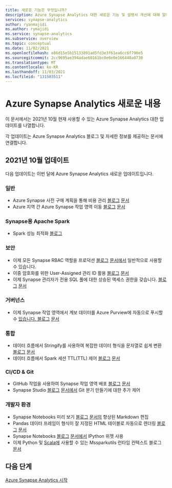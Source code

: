 ```yaml
---
title: 새로운 기능은 무엇입니까?
description: Azure Synapse Analytics 대한 새로운 기능 및 설명서 개선에 대해 알아봅니다.
services: synapse-analytics
author: ryanmajidi
ms.author: rymajidi
ms.service: synapse-analytics
ms.subservice: overview
ms.topic: conceptual
ms.date: 11/02/2021
ms.openlocfilehash: e86d15e5b15133891ad5fd3e3f61ea6cc6f790e5
ms.sourcegitcommit: 2cc9695ae394adae60161bc0e6e0e166440a0730
ms.translationtype: MT
ms.contentlocale: ko-KR
ms.lasthandoff: 11/03/2021
ms.locfileid: "131503511"
---
```

# <a name="whats-new-in-azure-synapse-analytics"></a>Azure Synapse Analytics 새로운 내용

이 문서에서는 2021년 10월 현재 사용할 수 있는 Azure Synapse Analytics 대한 업데이트를 나열합니다.

각 업데이트는 Azure Synapse Analytics 블로그 및 자세한 정보를 제공하는 문서에 연결합니다.

## <a name="october-2021-update"></a>2021년 10월 업데이트

다음 업데이트는 이번 달에 Azure Synapse Analytics 새로운 업데이트입니다.

### <a name="general"></a>일반

- Azure Synapse 사전 구매 계획을 통해 비용 관리 [블로그](https://techcommunity.microsoft.com/t5/azure-synapse-analytics/azure-synapse-analytics-october-update/ba-p/2875372#manage-cost) [문서](../cost-management-billing/reservations/synapse-analytics-pre-purchase-plan.md)
- Azure 지역 간 Azure Synapse 작업 영역 이동 [블로그](https://techcommunity.microsoft.com/t5/azure-synapse-analytics/azure-synapse-analytics-october-update/ba-p/2875372#move-workspace-region) [문서](how-to-move-workspace-from-one-region-to-another.md)

### <a name="apache-spark-for-synapse"></a>Synapse용 Apache Spark

- Spark 성능 최적화 [블로그](https://techcommunity.microsoft.com/t5/azure-synapse-analytics/azure-synapse-analytics-october-update/ba-p/2875372#spark-performance) 

### <a name="security"></a>보안

- 이제 모든 Synapse RBAC 역할을 프로덕션 [블로그](https://techcommunity.microsoft.com/t5/azure-synapse-analytics/azure-synapse-analytics-october-update/ba-p/2875372#synapse-rbac) [문서에서](./security/synapse-workspace-synapse-rbac-roles.md) 일반적으로 사용할 수 있습니다.
- 이중 암호화를 위한 User-Assigned 관리 ID 활용 [블로그](https://techcommunity.microsoft.com/t5/azure-synapse-analytics/azure-synapse-analytics-october-update/ba-p/2875372#user-assigned-managed-identities) [문서](./security/workspaces-encryption.md)
- 이제 Synapse 관리자가 전용 SQL 풀에 대한 상승된 액세스 권한을 갖습니다. [블로그](https://techcommunity.microsoft.com/t5/azure-synapse-analytics/azure-synapse-analytics-october-update/ba-p/2875372#elevated-access) [문서](./security/synapse-workspace-access-control-overview.md)
    
###  <a name="governance"></a>거버넌스

- 이제 Synapse 작업 영역에서 계보 데이터를 Azure Purview에 자동으로 푸시할 수 [있습니다. 블로그](https://techcommunity.microsoft.com/t5/azure-synapse-analytics/azure-synapse-analytics-october-update/ba-p/2875372#synapse-purview-lineage) [문서](../purview/how-to-lineage-azure-synapse-analytics.md)
 
### <a name="integrate"></a>통합

- 데이터 흐름에서 Stringify를 사용하여 복잡한 데이터 형식을 문자열로 쉽게 변환 [블로그](https://techcommunity.microsoft.com/t5/azure-synapse-analytics/azure-synapse-analytics-october-update/ba-p/2875372#stringify-transform) [문서](../data-factory/data-flow-stringify.md)
- 데이터 흐름에서 Spark 세션 TTL(TTL) 제어 [블로그](https://techcommunity.microsoft.com/t5/azure-synapse-analytics/azure-synapse-analytics-october-update/ba-p/2875372#data-flowspark-ttl) [문서](../data-factory/concepts-integration-runtime-performance.md)

### <a name="cicd--git"></a>CI/CD & Git

- GitHub 작업을 사용하여 Synapse 작업 영역 배포 [블로그](https://techcommunity.microsoft.com/t5/azure-synapse-analytics/azure-synapse-analytics-october-update/ba-p/2875372#deploy-synapse-github-action) [문서](./cicd/continuous-integration-delivery.md#configure-github-actions-secrets)
- Synapse Studio [블로그](https://techcommunity.microsoft.com/t5/azure-synapse-analytics/azure-synapse-analytics-october-update/ba-p/2875372#create-git-branch-in-studio) [문서에서](./cicd/source-control.md#creating-feature-branches) Git 분기 만들기에 대한 추가 제어

### <a name="developer-experience"></a>개발자 환경

- Synapse Notebooks 미리 보기 [블로그](https://techcommunity.microsoft.com/t5/azure-synapse-analytics/azure-synapse-analytics-october-update/ba-p/2875372#notebook-markdown-toolbar) [문서의](./spark/apache-spark-development-using-notebooks.md) 향상된 Markdown 편집
- Pandas 데이터 프레임이 형식이 잘 지정된 HTML 테이블로 자동으로 렌더링 [블로그](https://techcommunity.microsoft.com/t5/azure-synapse-analytics/azure-synapse-analytics-october-update/ba-p/2875372#pandas-dataframe-html) [문서](./spark/apache-spark-data-visualization.md)
- Synapse Notebooks [블로그](https://techcommunity.microsoft.com/t5/azure-synapse-analytics/azure-synapse-analytics-october-update/ba-p/2875372#notebook-ipythong-widgets) [문서에서](./spark/apache-spark-development-using-notebooks.md) IPython 위젯 사용
- 이제 Python 및 [Scala에](https://techcommunity.microsoft.com/t5/azure-synapse-analytics/azure-synapse-analytics-october-update/ba-p/2875372#mssparkutils-context) 사용할 수 있는 Mssparkutils 런타임 컨텍스트 블로그 [문서](./spark/microsoft-spark-utilities.md?pivots=programming-language-python)

## <a name="next-steps"></a>다음 단계

[Azure Synapse Analytics 시작](get-started.md)



